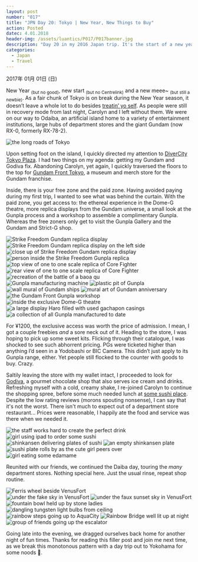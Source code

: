 ```yaml
---
layout: post
number: "017"
title: "JPN Day 20: Tokyo | New Year, New Things to Buy"
action: Posted
datec: 4.01.2018
header-img: /assets/luantics/P017/P017banner.jpg
description: "Day 20 in my 2016 Japan trip. It's the start of a new year and Tokyo is mostly closed for business. Heading to Odaiba, we treat ourselves to some new goods and a great time"
categories:
  - Japan
  - Travel
---
```


2017年 01月 01日 (日)

New Year <sub>(but no good)</sub>, new start <sub>(but no Centrelink)</sub> and a new meee~ <sub>(but still a newbie)</sub>. As a fair chunk of Tokyo is on break during the New Year season, it doesn’t leave a whole lot to do besides <a href="https://youtu.be/ZsABTmT1_M0?t=9s">treatin’ yo self</a>. As people were still in recovery mode from last night, Carolyn and I left without them. We were on our way to Odaiba, an artificial island home to a variety of entertainment institutions, large hubs of department stores and the giant Gundam (now RX-0, formerly RX-78-2).

<div class="imageset">
	<img src="{{ baseurl }}/assets/luantics/P017/P017JPND2001.jpg" alt="the long roads of Tokyo"/>
</div>

Upon setting foot on the island, I quickly directed my attention to <a href="https://www.google.com.au/maps/place/DiverCity+Tokyo+Plaza/@35.6250505,139.7732646,17z/data=!3m2!4b1!5s0x601889f9d3afd357:0x4ceb5b057f39f5fb!4m5!3m4!1s0x601889f9d36ebaa5:0x67f4219bfa09db77!8m2!3d35.6250462!4d139.7754533?hl=en">DiverCity Tokyo Plaza</a>. I had two things on my agenda: getting my Gundam and Godiva fix. Abandoning Carolyn, yet again, I quickly traversed the floors to the top for <a href="https://www.google.com.au/maps/place/Gundam+Front+Tokyo/@35.6251259,139.7732612,17z/data=!3m1!4b1!4m5!3m4!1s0x601889f9d3522d23:0xf850caf38214ddd9!8m2!3d35.6251216!4d139.7754499?hl=en">Gundam Front Tokyo</a>, a museum and merch store for the Gundam franchise. 

Inside, there is your free zone and the paid zone. Having avoided paying during my first trip, I wanted to see what was behind the curtain. With the paid zone, you get access to: the ethereal experience in the Dome-G theatre, more replica displays from the Gundam universe, a small look at the Gunpla process and a workshop to assemble a complimentary Gunpla. Whereas the free zoners only get to visit the Gunpla Gallery and the Gundam and Strict-G shop. 

<div class="imageset">
	<div class="row">
		<img src="{{ baseurl }}/assets/luantics/P017/P017JPND2002A.jpg" alt="Strike Freedom Gundam replica display" class="half"/>
		<img src="{{ baseurl }}/assets/luantics/P017/P017JPND2002B.jpg" alt="Strike Freedom Gundam replica display on the left side" class="half"/>
	</div>
	<div class="row">
		<img src="{{ baseurl }}/assets/luantics/P017/P017JPND2003A.jpg" alt=" close up of Strike Freedom Gundam replica display" class="two-thirds"/>
		<img src="{{ baseurl }}/assets/luantics/P017/P017JPND2003B.jpg" alt="person inside the Strike Freedom Gunpla replica" class="one-third"/>
	</div>
	<div class="row">
		<img src="{{ baseurl }}/assets/luantics/P017/P017JPND2004A.jpg" alt="top view of one to one scale replica of Core Fighter" class="half"/>
		<img src="{{ baseurl }}/assets/luantics/P017/P017JPND2004B.jpg" alt="rear view of one to one scale replica of Core Fighter" class="half"/>
	</div>
	<img src="{{ baseurl }}/assets/luantics/P017/P017JPND2005.jpg" alt="recreation of the battle of a baoa qu"/>
	<div class="row">
		<img src="{{ baseurl }}/assets/luantics/P017/P017JPND2006A.jpg" alt="Gunpla manufacturing machine" class="two-thirds"/>
		<img src="{{ baseurl }}/assets/luantics/P017/P017JPND2006B.jpg" alt="plastic pit of Gunpla" class="one-third"/>
	</div>
	<div class="row">
		<img src="{{ baseurl }}/assets/luantics/P017/P017JPND2007A.jpg" alt="wall mural of Gundam ships" class="half"/>
		<img src="{{ baseurl }}/assets/luantics/P017/P017JPND2007B.jpg" alt="mural art of Gundam anniversary" class="half"/>
	</div>
	<img src="{{ baseurl }}/assets/luantics/P017/P017JPND2008.jpg" alt="the Gundam Front Gunpla workshop"/>
	<img src="{{ baseurl }}/assets/luantics/P017/P017JPND2009.jpg" alt="inside the exclusive Dome-G theatre"/>
	<img src="{{ baseurl }}/assets/luantics/P017/P017JPND2010.jpg" alt="a large display Haro filled with used gachapon casings"/>
	<img src="{{ baseurl }}/assets/luantics/P017/P017JPND2011.jpg" alt="a collection of all Gunpla manufactured to date"/>
</div>

For ¥1200, the exclusive access was worth the price of admission. I mean, I got a couple freebies _and_ a sore neck out of it. Heading to the store, I was hoping to pick up some sweet kits. Flicking through their catalogue, I was shocked to see such abhorrent pricing. PGs were ticketed higher than anything I’d seen in a Yodobashi or BIC Camera. This didn’t just apply to its Gunpla range, either. Yet people still flocked to the counter with goods to buy. Crazy.

Saltily leaving the store with my wallet intact, I proceeded to look for <a href="https://www.google.com.au/maps/place/%E3%82%B4%E3%83%87%E3%82%A3%E3%83%90+%E3%82%A2%E3%82%AF%E3%82%A2%E3%82%B7%E3%83%86%E3%82%A3%E3%81%8A%E5%8F%B0%E5%A0%B4%E5%BA%97/@35.6274359,139.770915,17z/data=!3m2!4b1!5s0x601889f63b48b557:0x10044f70d5eb98eb!4m5!3m4!1s0x601889f63b5bc72f:0x8b74779cc4272305!8m2!3d35.6274359!4d139.7731037?hl=en">Godiva</a>, a gourmet chocolate shop that also serves ice cream and drinks. Refreshing myself with a cold, creamy shake, I re-joined Carolyn to continue the shopping spree, before some much needed lunch at <a href="https://www.google.com.au/maps/place/%E5%9B%9E%E8%BB%A2%E5%AF%BF%E5%8F%B8+%E6%B5%B7%E7%8E%8B/@35.6503607,139.7387823,14z/data=!3m1!5s0x601889f9d3afd357:0x4ceb5b05570071f8!4m8!1m2!2m1!1sdivercity+sushi!3m4!1s0x6018620884fe7e4d:0xa51e7fdeca055e7a!8m2!3d35.6251207!4d139.7754301?hl=en">some sushi place</a>. Despite the low rating reviews (morons spouting nonsense), I can say that it's not the worst. There isn't much to expect out of a department store restaurant... Prices were reasonable, I happily ate the food and service was there when we needed it.

<div class="imageset">
	<img src="{{ baseurl }}/assets/luantics/P017/P017JPND2016.jpg" alt="the staff works hard to create the perfect drink"/>
	<img src="{{ baseurl }}/assets/luantics/P017/P017JPND2012.jpg" alt="girl using ipad to order some sushi"/>
	<div class="row">
		<img src="{{ baseurl }}/assets/luantics/P017/P017JPND2013A.jpg" alt="shinkansen delivering plates of sushi" class="half"/>
		<img src="{{ baseurl }}/assets/luantics/P017/P017JPND2013B.jpg" alt="an empty shinkansen plate" class="half"/>
	</div>
	<img src="{{ baseurl }}/assets/luantics/P017/P017JPND2014.jpg" alt="sushi plate rolls by as the cute girl peers over"/>
	<img src="{{ baseurl }}/assets/luantics/P017/P017JPND2015.jpg" alt="girl eating some edamame"/>
</div>

Reunited with our friends, we continued the Daiba day, touring the _many_ department stores. Nothing special here. Just the usual rinse, repeat shop routine.

<div class="imageset">
	<img src="{{ baseurl }}/assets/luantics/P017/P017JPND2017.jpg" alt="Ferris wheel beside VenusFort"/>
	<div class="row">
		<img src="{{ baseurl }}/assets/luantics/P017/P017JPND2018A.jpg" alt="under the fake sky in VenusFort" class="half"/>
		<img src="{{ baseurl }}/assets/luantics/P017/P017JPND2018B.jpg" alt="under the faux sunset sky in VenusFort" class="half"/>
	</div>
	<img src="{{ baseurl }}/assets/luantics/P017/P017JPND2019.jpg" alt="fountain bowl held up by stone ladies"/>
	<img src="{{ baseurl }}/assets/luantics/P017/P017JPND2020.jpg" alt="dangling tungsten light bulbs from ceiling"/>
	<img src="{{ baseurl }}/assets/luantics/P017/P017JPND2021.jpg" alt="rainbow steps going up to AquaCity"/>
	<img src="{{ baseurl }}/assets/luantics/P017/P017JPND2022.jpg" alt="Rainbow Bridge well lit up at night"/>
	<img src="{{ baseurl }}/assets/luantics/P017/P017JPND2023.jpg" alt="group of friends going up the escalator"/>
</div>

Going late into the evening, we dragged ourselves back home for another night of fun times. Thanks for reading this filler post and join me next time, as we break this monotonous pattern with a day trip out to Yokohama for some noods 🤤. 